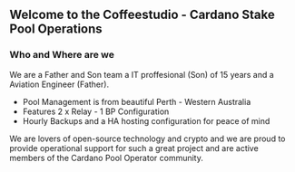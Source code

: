 ## Welcome to the Coffeestudio - Cardano Stake Pool Operations

### Who and Where are we

We are a Father and Son team a IT proffesional (Son) of 15 years and a Aviation Engineer (Father).

* Pool Management is from beautiful Perth - Western Australia
* Features 2 x Relay - 1 BP Configuration
* Hourly Backups and a HA hosting configuration for peace of mind

We are lovers of open-source technology and crypto and we are proud to provide operational support for such a great project and are active members of the Cardano Pool Operator community.
